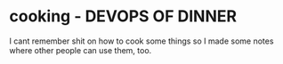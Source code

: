 # cooking - DEVOPS OF DINNER


I cant remember shit on how to cook some things so I made some notes where other people can use them, too.
